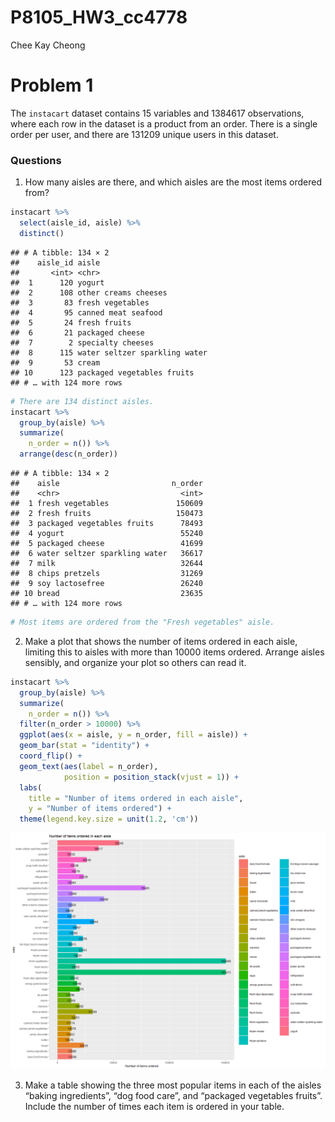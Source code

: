 P8105_HW3_cc4778
================
Chee Kay Cheong

# Problem 1

The `instacart` dataset contains 15 variables and 1384617 observations,
where each row in the dataset is a product from an order. There is a
single order per user, and there are 131209 unique users in this
dataset.

### Questions

1.  How many aisles are there, and which aisles are the most items
    ordered from?

``` r
instacart %>% 
  select(aisle_id, aisle) %>% 
  distinct() 
```

    ## # A tibble: 134 × 2
    ##    aisle_id aisle                        
    ##       <int> <chr>                        
    ##  1      120 yogurt                       
    ##  2      108 other creams cheeses         
    ##  3       83 fresh vegetables             
    ##  4       95 canned meat seafood          
    ##  5       24 fresh fruits                 
    ##  6       21 packaged cheese              
    ##  7        2 specialty cheeses            
    ##  8      115 water seltzer sparkling water
    ##  9       53 cream                        
    ## 10      123 packaged vegetables fruits   
    ## # … with 124 more rows

``` r
# There are 134 distinct aisles.
instacart %>% 
  group_by(aisle) %>% 
  summarize(
    n_order = n()) %>% 
  arrange(desc(n_order))
```

    ## # A tibble: 134 × 2
    ##    aisle                         n_order
    ##    <chr>                           <int>
    ##  1 fresh vegetables               150609
    ##  2 fresh fruits                   150473
    ##  3 packaged vegetables fruits      78493
    ##  4 yogurt                          55240
    ##  5 packaged cheese                 41699
    ##  6 water seltzer sparkling water   36617
    ##  7 milk                            32644
    ##  8 chips pretzels                  31269
    ##  9 soy lactosefree                 26240
    ## 10 bread                           23635
    ## # … with 124 more rows

``` r
# Most items are ordered from the "Fresh vegetables" aisle.
```

2.  Make a plot that shows the number of items ordered in each aisle,
    limiting this to aisles with more than 10000 items ordered. Arrange
    aisles sensibly, and organize your plot so others can read it.

``` r
instacart %>% 
  group_by(aisle) %>% 
  summarize(
    n_order = n()) %>% 
  filter(n_order > 10000) %>% 
  ggplot(aes(x = aisle, y = n_order, fill = aisle)) +
  geom_bar(stat = "identity") +
  coord_flip() +
  geom_text(aes(label = n_order),
            position = position_stack(vjust = 1)) +
  labs(
    title = "Number of items ordered in each aisle",
    y = "Number of items ordered") +
  theme(legend.key.size = unit(1.2, 'cm'))
```

![](HW3_files/figure-gfm/Q2-1.png)<!-- -->

3.  Make a table showing the three most popular items in each of the
    aisles “baking ingredients”, “dog food care”, and “packaged
    vegetables fruits”. Include the number of times each item is ordered
    in your table.
